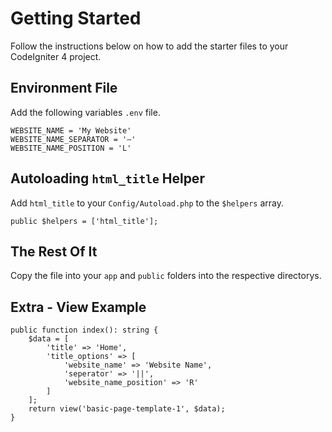 ﻿# Getting Started
Follow the instructions below on how to add the starter files to your CodeIgniter 4 project.

## Environment File
Add the following variables `.env` file.

    WEBSITE_NAME = 'My Website'
    WEBSITE_NAME_SEPARATOR = '—'
    WEBSITE_NAME_POSITION = 'L'
## Autoloading `html_title` Helper
Add `html_title` to  your `Config/Autoload.php` to the `$helpers` array.

    public $helpers = ['html_title'];
## The Rest Of It
Copy the file into your `app` and `public` folders into the respective directorys.
## Extra - View Example

    public function index(): string {
		$data = [
			'title' => 'Home',
			'title_options' => [
				'website_name' => 'Website Name',
				'seperator' => '||',
				'website_name_position' => 'R'
			]
		];
		return view('basic-page-template-1', $data);
	}


 
